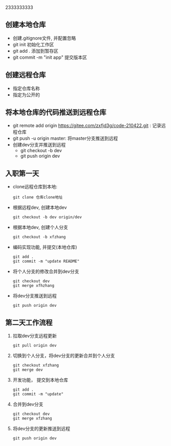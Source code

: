 2333333333
## 创建本地仓库

- 创建.gitignore文件, 并配置忽略
- git init  初始化工作区
- git add .  添加到暂存区
- git commit -m "init app"  提交版本区



## 创建远程仓库

- 指定仓库名称
- 指定为公开的



## 将本地仓库的代码推送到远程仓库

- git remote add origin https://gitee.com/zxfjd3g/code-210422.git : 记录远程仓库
- git push -u origin master: 将master分支推送到远程
- 创建dev分支并推送到远程
  - git checkout -b dev
  - git push origin dev



## 入职第一天

- clone远程仓库到本地:

  ```
  git clone 仓库clone地址
  ```

- 根据远程dev, 创建本地dev

  ```
  git checkout -b dev origin/dev
  ```

- 根据本地dev, 创建个人分支

  ```
  git checkout -b xfzhang
  ```

- 编码实现功能, 并提交(本地仓库)

  ```
  git add .
  git commit -m "update README"
  ```

- 将个人分支的修改合并到dev分支

  ```
  git checkout dev
  git merge xfhzhang
  ```

- 将dev分支推送到远程

  ```
  git push origin dev
  ```

  

## 第二天工作流程

1. 拉取dev分支远程更新 

   ```
   git pull origin dev
   ```

2. 切换到个人分支，将dev分支的更新合并到个人分支

   ```
   git checkout xfzhang
   git merge dev
   ```

3. 开发功能， 提交到本地仓库

   ```
   git add .
   git commit -m "update"
   ```

4. 合并到dev分支

   ```
   git checkout dev
   git merge xfzhang
   ```

5. 将dev分支的更新推送到远程

   ```
   git push origin dev
   ```
